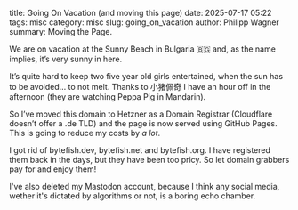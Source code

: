 title: Going On Vacation (and moving this page)
date: 2025-07-17 05:22
tags: misc
category: misc
slug: going_on_vacation
author: Philipp Wagner
summary: Moving the Page.

We are on vacation at the Sunny Beach in Bulgaria 🇧🇬 and, as the name implies, it’s very sunny in here.

It’s quite hard to keep two five year old girls entertained, when the sun has to be avoided… to not melt. Thanks to 小猪佩奇 I have an hour off in the afternoon (they are watching Peppa Pig in Mandarin).

So I’ve moved this domain to Hetzner as a Domain Registrar (Cloudflare doesn’t offer a .de TLD) and the page is now served using GitHub Pages. This is going to reduce my costs by *a lot*. 

I got rid of bytefish.dev, bytefish.net and bytefish.org. I have registered them back in the days, but they have been too pricy. So let domain grabbers pay for and enjoy them!

I've also deleted my Mastodon account, because I think any social media, wether it's dictated by algorithms or not, is a boring echo chamber.

